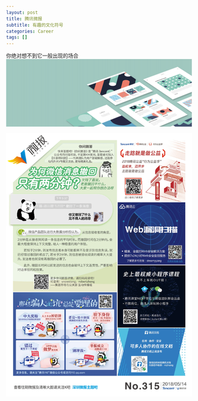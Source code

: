 ```yaml
---
layout: post
title: 腾讯微报
subtitle: 有趣的文化符号
categories: Career
tags: []
---
```


你绝对想不到它一般出现的场合
![Crepe](https://github.com/iamtopgun/iamtopgun.github.io/blob/master/assets/images/banners/home.jpeg)

![微报](https://github.com/iamtopgun/iamtopgun.github.io/blob/master/_posts/20180514.jpg)


